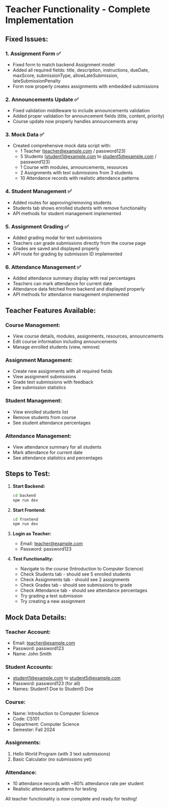 # Teacher Functionality - Complete Implementation

## Fixed Issues:

### 1. Assignment Form ✅
- Fixed form to match backend Assignment model
- Added all required fields: title, description, instructions, dueDate, maxScore, submissionType, allowLateSubmission, lateSubmissionPenalty
- Form now properly creates assignments with embedded submissions

### 2. Announcements Update ✅
- Fixed validation middleware to include announcements validation
- Added proper validation for announcement fields (title, content, priority)
- Course update now properly handles announcements array

### 3. Mock Data ✅
- Created comprehensive mock data script with:
  - 1 Teacher (teacher@example.com / password123)
  - 5 Students (student1@example.com to student5@example.com / password123)
  - 1 Course with modules, announcements, resources
  - 2 Assignments with text submissions from 3 students
  - 10 Attendance records with realistic attendance patterns

### 4. Student Management ✅
- Added routes for approving/removing students
- Students tab shows enrolled students with remove functionality
- API methods for student management implemented

### 5. Assignment Grading ✅
- Added grading modal for text submissions
- Teachers can grade submissions directly from the course page
- Grades are saved and displayed properly
- API route for grading by submission ID implemented

### 6. Attendance Management ✅
- Added attendance summary display with real percentages
- Teachers can mark attendance for current date
- Attendance data fetched from backend and displayed properly
- API methods for attendance management implemented

## Teacher Features Available:

### Course Management:
- View course details, modules, assignments, resources, announcements
- Edit course information including announcements
- Manage enrolled students (view, remove)

### Assignment Management:
- Create new assignments with all required fields
- View assignment submissions
- Grade text submissions with feedback
- See submission statistics

### Student Management:
- View enrolled students list
- Remove students from course
- See student attendance percentages

### Attendance Management:
- View attendance summary for all students
- Mark attendance for current date
- See attendance statistics and percentages

## Steps to Test:

1. **Start Backend:**
   ```bash
   cd backend
   npm run dev
   ```

2. **Start Frontend:**
   ```bash
   cd frontend
   npm run dev
   ```

3. **Login as Teacher:**
   - Email: teacher@example.com
   - Password: password123

4. **Test Functionality:**
   - Navigate to the course (Introduction to Computer Science)
   - Check Students tab - should see 5 enrolled students
   - Check Assignments tab - should see 2 assignments
   - Check Grades tab - should see submissions to grade
   - Check Attendance tab - should see attendance percentages
   - Try grading a text submission
   - Try creating a new assignment

## Mock Data Details:

### Teacher Account:
- Email: teacher@example.com
- Password: password123
- Name: John Smith

### Student Accounts:
- student1@example.com to student5@example.com
- Password: password123 (for all)
- Names: Student1 Doe to Student5 Doe

### Course:
- Name: Introduction to Computer Science
- Code: CS101
- Department: Computer Science
- Semester: Fall 2024

### Assignments:
1. Hello World Program (with 3 text submissions)
2. Basic Calculator (no submissions yet)

### Attendance:
- 10 attendance records with ~80% attendance rate per student
- Realistic attendance patterns for testing

All teacher functionality is now complete and ready for testing!